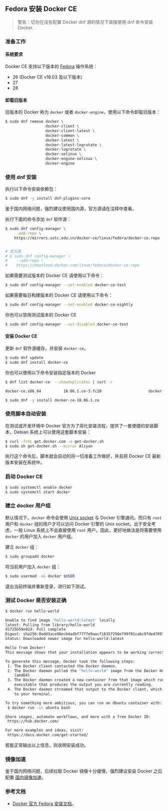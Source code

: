 ## Fedora 安装 Docker CE

>警告：切勿在没有配置 Docker dnf 源的情况下直接使用 dnf 命令安装 Docker.

### 准备工作

#### 系统要求

Docker CE 支持以下版本的 [Fedora](https://fedoraproject.org/) 操作系统：

* 26 (Docker CE v18.03 及以下版本)
* 27
* 28

#### 卸载旧版本

旧版本的 Docker 称为 `docker` 或者 `docker-engine`，使用以下命令卸载旧版本：

```bash
$ sudo dnf remove docker \
                  docker-client \
                  docker-client-latest \
                  docker-common \
                  docker-latest \
                  docker-latest-logrotate \
                  docker-logrotate \
                  docker-selinux \
                  docker-engine-selinux \
                  docker-engine
```

### 使用 dnf 安装

执行以下命令安装依赖包：

```bash
$ sudo dnf -y install dnf-plugins-core
```

鉴于国内网络问题，强烈建议使用国内源，官方源请在注释中查看。

执行下面的命令添加 `dnf` 软件源：

```bash
$ sudo dnf config-manager \
    --add-repo \
    https://mirrors.ustc.edu.cn/docker-ce/linux/fedora/docker-ce.repo


# 官方源
# $ sudo dnf config-manager \
#    --add-repo \
#    https://download.docker.com/linux/fedora/docker-ce.repo
```

如果需要测试版本的 Docker CE 请使用以下命令：

```bash
$ sudo dnf config-manager --set-enabled docker-ce-test
```

如果需要每日构建版本的 Docker CE 请使用以下命令：

```bash
$ sudo dnf config-manager --set-enabled docker-ce-nightly
```

你也可以禁用测试版本的 Docker CE

```bash
$ sudo dnf config-manager --set-disabled docker-ce-test
```

#### 安装 Docker CE

更新 `dnf` 软件源缓存，并安装 `docker-ce`。

```bash
$ sudo dnf update
$ sudo dnf install docker-ce
```

你也可以使用以下命令安装指定版本的 Docker

```bash
$ dnf list docker-ce  --showduplicates | sort -r

docker-ce.x86_64          18.06.1.ce-3.fc28                     docker-ce-stable

$ sudo dnf -y install docker-ce-18.06.1.ce
```

### 使用脚本自动安装

在测试或开发环境中 Docker 官方为了简化安装流程，提供了一套便捷的安装脚本，Debian 系统上可以使用这套脚本安装：

```bash
$ curl -fsSL get.docker.com -o get-docker.sh
$ sudo sh get-docker.sh --mirror Aliyun
```

执行这个命令后，脚本就会自动的将一切准备工作做好，并且把 Docker CE 最新版本安装在系统中。

### 启动 Docker CE

```bash
$ sudo systemctl enable docker
$ sudo systemctl start docker
```

### 建立 docker 用户组

默认情况下，`docker` 命令会使用 [Unix socket](https://en.wikipedia.org/wiki/Unix_domain_socket) 与 Docker 引擎通讯。而只有 `root` 用户和 `docker` 组的用户才可以访问 Docker 引擎的 Unix socket。出于安全考虑，一般 Linux 系统上不会直接使用 `root` 用户。因此，更好地做法是将需要使用 `docker` 的用户加入 `docker` 用户组。

建立 `docker` 组：

```bash
$ sudo groupadd docker
```

将当前用户加入 `docker` 组：

```bash
$ sudo usermod -aG docker $USER
```

退出当前终端并重新登录，进行如下测试。

### 测试 Docker 是否安装正确

```bash
$ docker run hello-world

Unable to find image 'hello-world:latest' locally
latest: Pulling from library/hello-world
d1725b59e92d: Pull complete
Digest: sha256:0add3ace90ecb4adbf7777e9aacf18357296e799f81cabc9fde470971e499788
Status: Downloaded newer image for hello-world:latest

Hello from Docker!
This message shows that your installation appears to be working correctly.

To generate this message, Docker took the following steps:
 1. The Docker client contacted the Docker daemon.
 2. The Docker daemon pulled the "hello-world" image from the Docker Hub.
    (amd64)
 3. The Docker daemon created a new container from that image which runs the
    executable that produces the output you are currently reading.
 4. The Docker daemon streamed that output to the Docker client, which sent it
    to your terminal.

To try something more ambitious, you can run an Ubuntu container with:
 $ docker run -it ubuntu bash

Share images, automate workflows, and more with a free Docker ID:
 https://hub.docker.com/

For more examples and ideas, visit:
 https://docs.docker.com/get-started/
```

若能正常输出以上信息，则说明安装成功。

### 镜像加速

鉴于国内网络问题，后续拉取 Docker 镜像十分缓慢，强烈建议安装 Docker 之后配置 [国内镜像加速](mirror.md)。

### 参考文档

* [Docker 官方 Fedora 安装文档](https://docs.docker.com/install/linux/docker-ce/fedora)。
